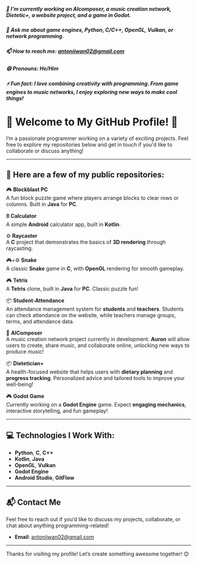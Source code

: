 
##### 🔭 I’m currently working on AIcomposer, a music creation network, Dietetic+, a website project, and a game in Godot.
##### 💬 Ask me about game engines, Python, C/C++, OpenGL, Vulkan, or network programming.
##### 📫 How to reach me: antoniiwan02@gmail.com
##### 😄 Pronouns: He/Him
##### ⚡ Fun fact: I love combining creativity with programming. From game engines to music networks, I enjoy exploring new ways to make cool things!

# 🚀 Welcome to My GitHub Profile! 🚀

I’m a passionate programmer working on a variety of exciting projects. Feel free to explore my repositories below and get in touch if you'd like to collaborate or discuss anything!

---

## 🚀 Here are a few of my public repositories:

🎮 **Blockblast PC**  
A fun block puzzle game where players arrange blocks to clear rows or columns. Built in **Java** for **PC**.

🖩 **Calculator**  
A simple **Android** calculator app, built in **Kotlin**.

⚙️ **Raycaster**  
A **C** project that demonstrates the basics of **3D rendering** through raycasting.

🎮+⚙️ **Snake**  
A classic **Snake** game in **C**, with **OpenGL** rendering for smooth gameplay.

🎮 **Tetris**  
A **Tetris** clone, built in **Java** for **PC**. Classic puzzle fun!

📦 **Student-Attendance**  
An attendance management system for **students** and **teachers**. Students can check attendance on the website, while teachers manage groups, terms, and attendance data.

🤖 **AIComposer**  
A music creation network project currently in development. **Auron** will allow users to create, share music, and collaborate online, unlocking new ways to produce music!

📦 **Dietetician+**  
A health-focused website that helps users with **dietary planning** and **progress tracking**. Personalized advice and tailored tools to improve your well-being!

🎮 **Godot Game**  
Currently working on a **Godot Engine** game. Expect **engaging mechanics**, interactive storytelling, and fun gameplay!

---

## 💻 Technologies I Work With:

- **Python**, **C**, **C++**
- **Kotlin**, **Java**
- **OpenGL**, **Vulkan**
- **Godot Engine**
- **Android Studio**, **GitFlow**

---

## 📬 Contact Me

Feel free to reach out if you’d like to discuss my projects, collaborate, or chat about anything programming-related!

- **Email**: antoniiwan02@gmail.com

---

Thanks for visiting my profile! Let’s create something awesome together! 😊
